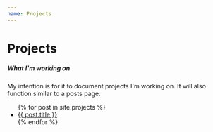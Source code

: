 ```yaml
---
name: Projects
---
```

# Projects
##### _What I'm working on_

My intention is for it to document projects I'm working on. It will also
function similar to a posts page.

<ul>
  {% for post in site.projects %}
    <li>
      <a href="{{ post.url }}">{{ post.title }}</a>
    </li>
  {% endfor %}
</ul>
